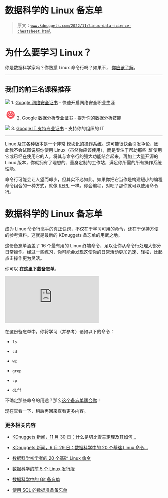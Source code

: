 # 数据科学的 Linux 备忘单

> 原文：[`www.kdnuggets.com/2022/11/linux-data-science-cheatsheet.html`](https://www.kdnuggets.com/2022/11/linux-data-science-cheatsheet.html)

# 为什么要学习 Linux？

你是数据科学家吗？你熟悉 Linux 命令行吗？如果不， [你应该了解](https://towardsdatascience.com/why-the-cli-is-essential-for-data-scientists-cd7016f86d49)。

* * *

## 我们的前三名课程推荐

![](img/0244c01ba9267c002ef39d4907e0b8fb.png) 1\. [Google 网络安全证书](https://www.kdnuggets.com/google-cybersecurity) - 快速开启网络安全职业生涯

![](img/e225c49c3c91745821c8c0368bf04711.png) 2\. [Google 数据分析专业证书](https://www.kdnuggets.com/google-data-analytics) - 提升你的数据分析技能

![](img/0244c01ba9267c002ef39d4907e0b8fb.png) 3\. [Google IT 支持专业证书](https://www.kdnuggets.com/google-itsupport) - 支持你的组织的 IT

* * *

Linux 及其各种版本是一个非常 [模块化的操作系统](https://www.dsbscience.com/freepubs/linuxoverwindows/node9.html)。这可能很快会引发争论，因此我不会试图说服你使用 Linux（虽然你应该使用），而是专注于帮助那些 *想* 使用它或已经在使用它的人。将其与命令行的强大功能结合起来，再加上大量开源的 Linux 版本，你就拥有了理想的、量身定制的工作站，满足你所需的所有操作系统性能。

命令行可能会让人望而却步，但其实不必如此。如果你把它当作是构建短小的编程命令组合的一种方式，就像 [REPL](https://en.wikipedia.org/wiki/Read%E2%80%93eval%E2%80%93print_loop) 一样。你会编程，对吧？那你就可以使用命令行。

# 数据科学的 Linux 备忘单

成为 Linux 命令行高手的真正诀窍，不仅在于学习可用的命令，还在于保持方便的参考资料。这就是最新的 KDnuggets 备忘单的用武之地。

这份备忘单涵盖了 16 个最有用的 Linux 终端命令，足以让你从命令行处理大部分日常操作。经过一些练习，你可能会发现这使你的日常活动更加迅速、轻松，比起点击操作更为灵活。

你可以 [**在这里下载备忘单**](https://www.kdnuggets.com/publications/sheets/Linux_for_Data_Science_Cheatsheet_KDnuggets.pdf)。

[](https://www.kdnuggets.com/publications/sheets/Linux_for_Data_Science_Cheatsheet_KDnuggets.pdf)

![数据科学的 Linux 备忘单](https://www.kdnuggets.com/publications/sheets/Linux_for_Data_Science_Cheatsheet_KDnuggets.pdf)

在这份备忘单中，你将学习（并参考）诸如以下的命令：

+   `ls`

+   `cd`

+   `wc`

+   `grep`

+   `cp`

+   `diff`

不确定那些命令的用途？那么[这个备忘单适合你](https://www.kdnuggets.com/publications/sheets/Linux_for_Data_Science_Cheatsheet_KDnuggets.pdf)！

现在查看一下，稍后再回来查看更多内容。

### 更多相关内容

+   [KDnuggets 新闻，11 月 30 日：什么是切比雪夫定理及其如何…](https://www.kdnuggets.com/2022/n46.html)

+   [KDnuggets 新闻，6 月 29 日：数据科学中的 20 个基础 Linux 命令…](https://www.kdnuggets.com/2022/n26.html)

+   [数据科学初学者的 20 个基础 Linux 命令](https://www.kdnuggets.com/2022/06/20-basic-linux-commands-data-science-beginners.html)

+   [数据科学的前 5 个 Linux 发行版](https://www.kdnuggets.com/top-5-linux-distro-for-data-science)

+   [数据科学中的 Git 备忘单](https://www.kdnuggets.com/2022/11/git-data-science-cheatsheet.html)

+   [使用 SQL 的数据准备备忘单](https://www.kdnuggets.com/2021/05/data-preparation-sql-cheat-sheet.html)
